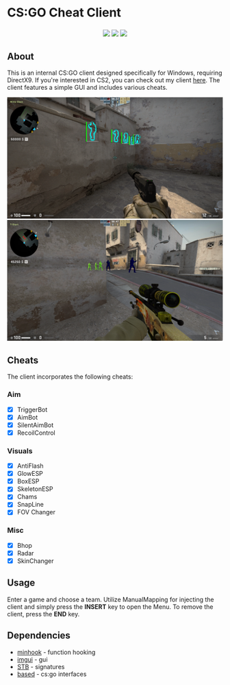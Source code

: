 # CS:GO Cheat Client

<h3 align="center">
<img src="https://img.shields.io/badge/game-CS:GO-yellow" />
<img src="https://img.shields.io/badge/language-C%2B%2B-%23f34b7d.svg" />
<img src="https://img.shields.io/badge/platform-Windows-blue" />
</h3>

## About
This is an internal CS:GO client designed specifically for Windows, requiring DirectX9. If you're interested in CS2, you can check out my client [here](https://github.com/avezzu/internal-cs2-client). The client features a simple GUI and includes various cheats.

![glow](img/glow.png)
![chams](img/chams.png)

## Cheats
The client incorporates the following cheats:

### Aim
- [x] TriggerBot
- [x] AimBot
- [x] SilentAimBot
- [x] RecoilControl

### Visuals
- [x] AntiFlash
- [x] GlowESP
- [x] BoxESP
- [x] SkeletonESP
- [x] Chams
- [x] SnapLine
- [x] FOV Changer

### Misc
- [x] Bhop
- [x] Radar
- [x] SkinChanger

## Usage
Enter a game and choose a team. Utilize ManualMapping for injecting the client and simply press the **INSERT** key to open the Menu. To remove the client, press the **END** key.

## Dependencies
- [minhook](https://github.com/TsudaKageyu/minhook/tree/master) - function hooking
- [imgui](https://github.com/ocornut/imgui) - gui
- [STB](https://github.com/cristeigabriel/STB) - signatures
- [based](https://github.com/cazzwastaken/based) - cs:go interfaces

